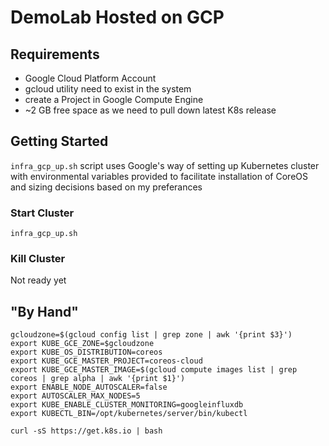 # DemoLab Hosted on GCP

## Requirements

- Google Cloud Platform Account
- gcloud utility need to exist in the system
- create a Project in Google Compute Engine
- ~2 GB free space as we need to pull down latest K8s release

## Getting Started

`infra_gcp_up.sh` script uses Google's way of setting up Kubernetes cluster with environmental variables provided to facilitate installation of CoreOS and sizing decisions based on my preferances

### Start Cluster

```
infra_gcp_up.sh
```

### Kill Cluster

Not ready yet

## "By Hand"
```
gcloudzone=$(gcloud config list | grep zone | awk '{print $3}')
export KUBE_GCE_ZONE=$gcloudzone
export KUBE_OS_DISTRIBUTION=coreos
export KUBE_GCE_MASTER_PROJECT=coreos-cloud
export KUBE_GCE_MASTER_IMAGE=$(gcloud compute images list | grep coreos | grep alpha | awk '{print $1}')
export ENABLE_NODE_AUTOSCALER=false
export AUTOSCALER_MAX_NODES=5
export KUBE_ENABLE_CLUSTER_MONITORING=googleinfluxdb
export KUBECTL_BIN=/opt/kubernetes/server/bin/kubectl

curl -sS https://get.k8s.io | bash

```
